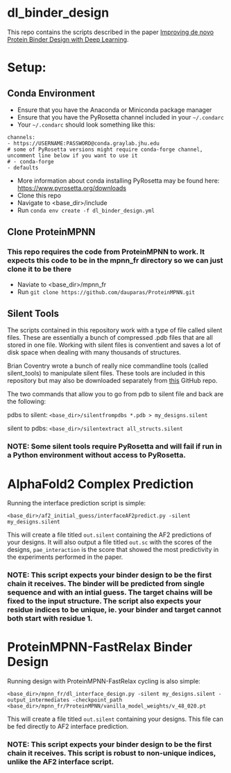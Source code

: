 # dl_binder_design

This repo contains the scripts described in the paper [Improving de novo Protein Binder Design with Deep Learning](https://www.biorxiv.org/content/10.1101/2022.06.15.495993v1).

# Setup:

## Conda Environment
- Ensure that you have the Anaconda or Miniconda package manager
- Ensure that you have the PyRosetta channel included in your `~/.condarc`
- Your `~/.condarc` should look something like this:
```
channels: 
- https://USERNAME:PASSWORD@conda.graylab.jhu.edu
# some of PyRosetta versions might require conda-forge channel, uncomment line below if you want to use it
# - conda-forge
- defaults
```
- More information about conda installing PyRosetta may be found here: https://www.pyrosetta.org/downloads
- Clone this repo
- Navigate to <base_dir>/include
- Run `conda env create -f dl_binder_design.yml`

## Clone ProteinMPNN
### This repo requires the code from ProteinMPNN to work. It expects this code to be in the mpnn_fr directory so we can just clone it to be there
- Naviate to <base_dir>/mpnn_fr
- Run `git clone https://github.com/dauparas/ProteinMPNN.git`

## Silent Tools
The scripts contained in this repository work with a type of file called silent files. These are essentially a bunch of compressed .pdb files that are all stored in one file. Working with silent files is conventient and saves a lot of disk space when dealing with many thousands of structures.

Brian Coventry wrote a bunch of really nice commandline tools (called silent_tools) to manipulate silent files. These tools are included in this repository but may also be downloaded separately from [this](https://github.com/bcov77/silent_tools) GitHub repo.

The two commands that allow you to go from pdb to silent file and back are the following:

pdbs to silent: `<base_dir>/silentfrompdbs *.pdb > my_designs.silent` 

silent to pdbs: `<base_dir>/silentextract all_structs.silent`

### NOTE: Some silent tools require PyRosetta and will fail if run in a Python environment without access to PyRosetta.

# AlphaFold2 Complex Prediction

Running the interface prediction script is simple:

`<base_dir>/af2_initial_guess/interfaceAF2predict.py -silent my_designs.silent`

This will create a file titled `out.silent` containing the AF2 predictions of your designs. It will also output a file titled `out.sc` with the scores of the designs, `pae_interaction` is the score that showed the most predictivity in the experiments performed in the paper.

### NOTE: This script expects your binder design to be the first chain it receives. The binder will be predicted from single sequence and with an intial guess. The target chains will be fixed to the input structure. The script also expects your residue indices to be unique, ie. your binder and target cannot both start with residue 1.

# ProteinMPNN-FastRelax Binder Design

Running design with ProteinMPNN-FastRelax cycling is also simple:

`<base_dir>/mpnn_fr/dl_interface_design.py -silent my_designs.silent -output_intermediates -checkpoint_path <base_dir>/mpnn_fr/ProteinMPNN/vanilla_model_weights/v_48_020.pt`

This will create a file titled `out.silent` containing your designs. This file can be fed directly to AF2 interface prediction.

### NOTE: This script expects your binder design to be the first chain it receives. This script is robust to non-unique indices, unlike the AF2 interface script.

